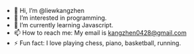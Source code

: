 - 👋 Hi, I’m @liewkangzhen
- 👀 I’m interested in programming.
- 🌱 I’m currently learning Javascript.
- 📫 How to reach me: My email is kangzhen0428@gmail.com
- ⚡ Fun fact: I love playing chess, piano, basketball, running.

<!---
liewkangzhen/liewkangzhen is a ✨ special ✨ repository because its `README.md` (this file) appears on your GitHub profile.
You can click the Preview link to take a look at your changes.
--->

